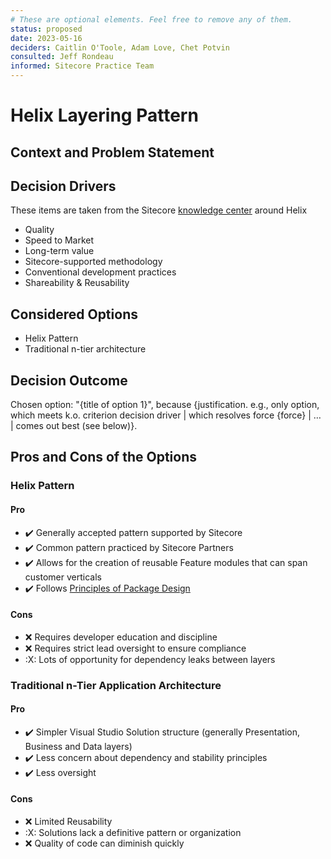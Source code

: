 ```yaml
---
# These are optional elements. Feel free to remove any of them.
status: proposed
date: 2023-05-16
deciders: Caitlin O'Toole, Adam Love, Chet Potvin 
consulted: Jeff Rondeau
informed: Sitecore Practice Team
---
```

# Helix Layering Pattern

## Context and Problem Statement


<!-- This is an optional element. Feel free to remove. -->
## Decision Drivers

These items are taken from the Sitecore [knowledge center](https://www.sitecore.com/knowledge-center/blog/511/introducing-sitecore-helix-4380) around Helix

* Quality
* Speed to Market
* Long-term value
* Sitecore-supported methodology
* Conventional development practices
* Shareability & Reusability

## Considered Options

* Helix Pattern
* Traditional n-tier architecture

## Decision Outcome

Chosen option: "{title of option 1}", because
{justification. e.g., only option, which meets k.o. criterion decision driver | which resolves force {force} | … | comes out best (see below)}.

<!-- This is an optional element. Feel free to remove. -->
## Pros and Cons of the Options

### Helix Pattern

#### Pro

* :heavy_check_mark: Generally accepted pattern supported by Sitecore
* :heavy_check_mark: Common pattern practiced by Sitecore Partners
* :heavy_check_mark: Allows for the creation of reusable Feature modules that can span customer verticals
* :heavy_check_mark: Follows [Principles of Package Design](https://medium.com/@mglover/principles-of-package-design-19cdb18ea35d)

#### Cons

* :x: Requires developer education and discipline
* :x: Requires strict lead oversight to ensure compliance
* :X: Lots of opportunity for dependency leaks between layers

### Traditional n-Tier Application Architecture

#### Pro

* :heavy_check_mark: Simpler Visual Studio Solution structure (generally Presentation, Business and Data layers)
* :heavy_check_mark: Less concern about dependency and stability principles
* :heavy_check_mark: Less oversight
  
#### Cons

* :x: Limited Reusability
* :X: Solutions lack a definitive pattern or organization
* :x: Quality of code can diminish quickly
